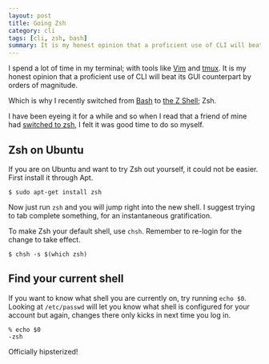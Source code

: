 ```yaml
---
layout: post
title: Going Zsh
category: cli
tags: [cli, zsh, bash]
summary: It is my honest opinion that a proficient use of CLI will beat its GUI counterpart by orders of magnitude. Which is why I recently switched to Zsh.
---
```

I spend a lot of time in my terminal; with tools like [Vim](/vim/) and [tmux](/tmux/). It is my honest opinion that a proficient use of CLI will beat its GUI counterpart by orders of magnitude.

Which is why I recently switched from [Bash](/bash/) to [the Z Shell](http://www.zsh.org/); Zsh.

I have been eyeing it for a while and so when I read that a friend of mine had [switched to zsh](http://johndahlstrom.se/blog/2013/02/26/fem-saker-jag-gillar-med-zsh/), I felt it was good time to do so myself.

## Zsh on Ubuntu

If you are on Ubuntu and want to try Zsh out yourself, it could not be easier. First install it through Apt.

    $ sudo apt-get install zsh

Now just run `zsh` and you will jump right into the new shell. I suggest trying to tab complete something, for an instantaneous gratification.

To make Zsh your default shell, use `chsh`. Remember to re-login for the change to take effect.

    $ chsh -s $(which zsh)

## Find your current shell

If you want to know what shell you are currently on, try running `echo $0`. Looking at `/etc/passwd` will let you know what shell is configured for your account but again, changes there only kicks in next time you log in.

    % echo $0
    -zsh

Officially hipsterized!
